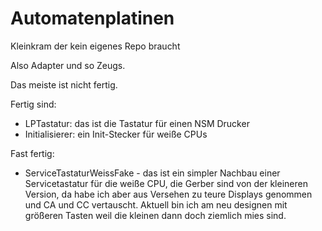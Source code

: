 # Automatenplatinen
Kleinkram der kein eigenes Repo braucht

Also Adapter und so Zeugs.

Das meiste ist nicht fertig.

Fertig sind:
- LPTastatur: das ist die Tastatur für einen NSM Drucker
- Initialisierer: ein Init-Stecker für weiße CPUs

Fast fertig:
- ServiceTastaturWeissFake - das ist ein simpler Nachbau einer Servicetastatur für die weiße CPU, die Gerber sind von der kleineren Version, da habe ich aber aus Versehen zu teure Displays genommen und CA und CC vertauscht.
Aktuell bin ich am neu designen mit größeren Tasten weil die kleinen dann doch ziemlich mies sind.
